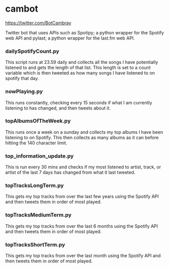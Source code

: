 # cambot

https://twitter.com/BotCambray

Twitter bot that uses APIs such as Spotipy; a python wrapper for the Spotify web API and pylast; a python wrapper for the last.fm web API.

### dailySpotifyCount.py 

This script runs at 23.59 daily and collects all the songs I have potentially listened to and gets the length of that list. This length is set to a count variable which is then tweeted as how many songs I have listened to on spotify that day.

### nowPlaying.py 

This runs constantly, checking every 15 seconds if what I am currently listening to has changed, and then tweets about it.

### topAlbumsOfTheWeek.py

This runs once a week on a sunday and collects my top albums I have been listening to on Spotify. This then collects as many albums as it can before hitting the 140 character limit.

### top_information_update.py

This is run every 30 mins and checks if my most listened to artist, track, or artist of the last 7 days has changed from what it last tweeted.

### topTracksLongTerm.py

This gets my top tracks from over the last few years using the Spotify API and then tweets them in order of most played.

### topTracksMediumTerm.py

This gets my top tracks from over the last 6 months using the Spotify API and then tweets them in order of most played.

### topTracksShortTerm.py

This gets my top tracks from over the last month using the Spotify API and then tweets them in order of most played.
